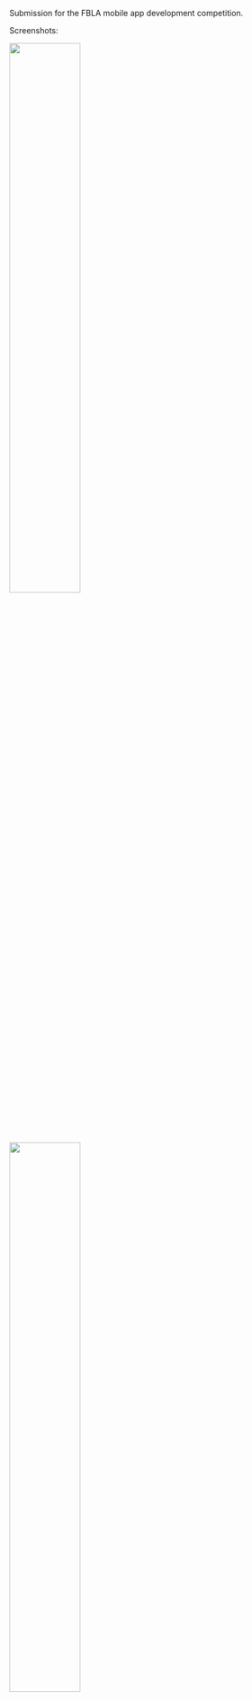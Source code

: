 Submission for the FBLA mobile app development competition.

Screenshots:

<img src="https://user-images.githubusercontent.com/30844989/132240654-5745b38e-b3db-426c-a807-584af6ffcd82.jpg" width="50%">
<img src="https://user-images.githubusercontent.com/30844989/132240662-42631363-644c-41d4-a0ba-5bf3106f970d.jpg" width="50%">
<img src="https://user-images.githubusercontent.com/30844989/132240673-8124fed7-83a7-4111-abd2-4b67f55b9302.jpg" width="50%">
<img src="https://user-images.githubusercontent.com/30844989/132240674-c0f9f12c-1b5f-4c2a-b100-79d5a4db2b0f.jpg" width="50%">
<img src="https://user-images.githubusercontent.com/30844989/132240675-a9c49e48-e3a6-4039-9bb7-55ca982c2eca.jpg" width="50%">

